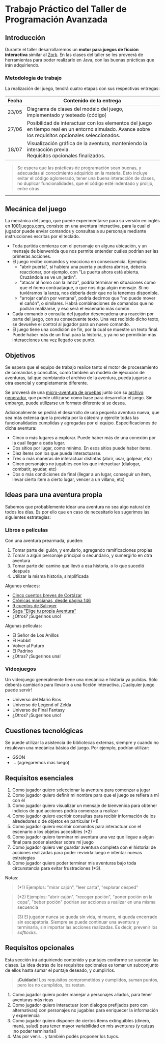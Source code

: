 # Trabajo Práctico del Taller de Programación Avanzada

## Introducción
Durante el taller desarrollaremos un **motor para juegos de ficción interactiva** similar al [Zork](https://es.wikipedia.org/wiki/Zork). En las clases del taller se les proveerá de herramientas para poder realizarlo en Java, con las buenas prácticas que irán adquiriendo.


### Metodología de trabajo

La realización del juego, tendrá cuatro etapas con sus respectivas entregas:

| Fecha | Contenido de la entrega                                      |
| ----- | ------------------------------------------------------------ |
| 23/05 | Diagrama de clases del modelo del juego, implementado y testeado (código) |
| 27/06 | Posibilidad de interactuar con los elementos del juego en tiempo real en un entorno simulado. Avance sobre los requisitos opcionales seleccionados. |
| 18/07 | Visualización gráfica de la aventura, manteniendo la interacción previa.<br />Requisitos opcionales finalizados. |


> Se espera que las prácticas de programación sean buenas, y adecuadas al conocimiento adquirido en la materia. Esto incluye evitar el código aglomerado, tener una buena interacción de clases, no duplicar funcionalidades, que el código esté indentado y prolijo, entre otras.

---

## Mecánica del juego

La mecánica del juego, que puede experimentarse para su versión en inglés en [1001juegos.com](http://www.1001juegos.com/juego/zork), consiste en una aventura interactiva, para la cual el jugador puede enviar comandos y consultas a su personaje mediante instrucciones escritas por el teclado.

* Toda partida comienza con el personaje en alguna ubicación, y un mensaje de bienvenida que nos permite entender cuáles podrían ser las primeras acciones.
* El juego recibe comandos y reacciona en consecuencia. Ejemplos:
  * "abrir puerta", si hubiera una puerta y pudiera abrirse, debería reaccionar, por ejemplo, con "La puerta ahora está abierta. Cruzándola se ve un jardín".
  * "atacar al ñomo con la lanza", podría terminar en situaciones como que el ñomo contraataque, o que nos diga algún mensaje. Si no tuviéramos la lanza, nos debería decir que no la tenemos disponible.
  * "arrojar cañón por ventana", podría decirnos que "no puede mover el cañón", o similares. Habrá combinaciones de comandos que no podrán realizarse, y eso será el escenario más común.
* Cada comando o consulta del jugador desencadena una reacción por parte del juego, con su consecuente texto. Una vez recibido dicho texto, se devuelve el control al jugador para un nuevo comando.
* El juego tiene una condición de fin, por la cual se muestre un texto final. Puede haber más de un final para la historia, y ya no se permitirán más interacciones una vez llegado ese punto.

## Objetivos

Se espera que el equipo de trabajo realice tanto el motor de procesamiento de comandos y consultas, como también un modelo de ejecución de aventuras, tal que cambiando el archivo de la aventura, pueda jugarse a otra esencial y completamente diferente.

Se proveerá de una [micro-aventura de pruebas](mi) junto con su [archivo generador](mi.zork), que puede utilizarse como base para desarrollar el juego. Sin embargo, puede utilizarse un formato diferente si se desea.

Adicionalmente se pedirá el desarrollo de una pequeña aventura nueva, que sea más extensa que la provista por la cátedra y ejercite todas las funcionalidades cumplidas y agregadas por el equipo. Especificaciones de dicha aventura:

* Cinco o más lugares a explorar. Puede haber más de una conexión por la cual llegar a cada lugar.
* Dos sitios por lugar, como mínimo. En esos sitios puede haber ítems.
* Diez ítems con los que pueda interactuarse.
* Tres o más maneras de interactuar distintas (abrir, usar, golpear, etc)
* Cinco personajes no jugables con los que interactuar (dialogar, combatir, ayudar, etc)
* Dos o más condiciones de final (llegar a un lugar, conseguir un ítem, llevar cierto ítem a cierto lugar, vencer a un villano, etc)

## Ideas para una aventura propia

Sabemos que probablemente idear una aventura no sea algo natural de todos los días. Es por ello que en caso de necesitarlo les sugerimos las siguientes estrategias:

### Libros o películas

Con una aventura prearmada, pueden:

1. Tomar parte del guión, y emularlo, agregando ramificaciones propias
2. Tomar a algún personaje principal o secundario, y sumergirlo en otra aventura
3. Tomar parte del camino que llevó a esa historia, o lo que sucedió después
4. Utilizar la misma historia, simplificada

Algunos enlaces:

* [Cinco cuentos breves de Cortázar](https://www.filo.news/5-cuentos-breves-de-Cortazar-para-disfrutar--t201708260003.html)
* [Crónicas marcianas, desde página 146](http://depa.fquim.unam.mx/amyd/archivero/CronicasMarcianas_32306.pdf)
* [9 cuentos de Salinger](https://emakbakea.files.wordpress.com/2019/02/nueve-cuentos.pdf)
* [Saga "Elige tu propia Aventura"](https://www.elconfidencial.com/tecnologia/2013-08-24/una-app-devuelve-a-la-vida-a-los-libros-de-elige-tu-propia-aventura_20521/)
* ¿Otros? ¡Sugerinos uno!

Algunas películas:
* El Señor de Los Anillos
* El Hobbit
* Volver al Futuro
* El Padrino
* ¿Otras? ¡Sugerinos una!

### Videojuegos

Un videojuego generalmente tiene una mecánica e historia ya pulidas. Sólo deberás cambiarlo para llevarlo a una ficción interactiva. ¡Cualquier juego puede servir!

* Universo del Mario Bros
* Universo de Legend of Zelda
* Universo de Final Fantasy
* ¿Otros? ¡Sugerinos uno!

## Cuestiones tecnológicas

Se puede utilizar la asistencia de bibliotecas externas, siempre y cuando no resulevan una mecánica básica del juego. Por ejemplo, podrían utilizar:

* GSON
* ... (agregaremos más luego)

## Requisitos esenciales

1. Como jugador quiero seleccionar la aventura para comenzar a jugar
2. Como jugador quiero definir mi nombre para que el juego se refiera a mí con él
3. Como jugador quiero visualizar un mensaje de bienvenida para obtener indicios de qué acciones podría comenzar a realizar
4. Como jugador quiero escribir consultas para recibir información de los alrededores o de objetos en particular (*1)
5. Como jugador quiero escribir comandos para interactuar con el escenario o los objetos accesibles (*2)
6. Como jugador quiero terminar mi aventura una vez que llegue a algún final para poder alardear sobre mi juego
7. Como jugador quiero ver guardar aventura completa con el historial de acciones realizadas para poder revivirla luego e intentar nuevas estrategias
8. Como jugador quiero poder terminar mis aventuras bajo toda circunstancia para evitar frustraciones (*3).

Notas:
> (*1) Ejemplos: "mirar cajón", "leer carta", "explorar césped"

> (*2) Ejemplos: "abrir cajón", "recoger poción", "poner poción en la copa", "beber poción" podrían ser acciones a realizar en una misma secuencia

> (3) El jugador nunca se queda sin vida, ni muere, ni queda encerrado sin escapatoria. Siempre se puede continuar una aventura y terminarla, sin importar las acciones realizadas. Es decir, prevenir los *softlocks*.


## Requisitos opcionales

Esta sección irá adquiriendo contenido y puntajes conforme se sucedan las clases. La idea detrás de los requisitos opcionales es tomar un subconjunto de ellos hasta sumar el puntaje deseado, y cumplirlos.

> **¡Cuidado!** Los requisitos comprometidos y cumplidos, suman puntos, pero los no cumplidos, los restan.

1. Como jugador quiero poder manejar a personajes aliados, para tener aventuras más ricas
2. Como jugador quiero interactuar (con dialogos prefijados pero con alternativas) con personajes no jugables para enriquecer la información y experiencia
3. Como jugador quiero disponer de ciertos ítems extinguibles (dinero, maná, salud) para tener mayor variabilidad en mis aventuras (y quizas ¡no poder terminarla!)
4. Más por venir... y también podés proponer los tuyos.